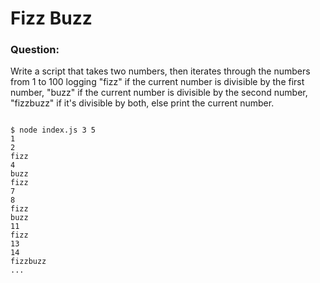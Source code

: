 # Fizz Buzz

### Question:


Write a script that takes two numbers, then iterates through the numbers from 1 to 100 logging "fizz" if the current number is divisible by the first number, "buzz" if the current number is divisible by the second number, "fizzbuzz" if it's divisible by both, else print the current number.


```

$ node index.js 3 5
1
2
fizz
4
buzz
fizz
7
8
fizz
buzz
11
fizz
13
14
fizzbuzz
...
```